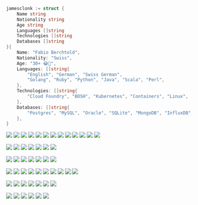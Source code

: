 ```go
jamesclonk := struct {
	Name string
	Nationality string
	Age string
	Languages []string
	Technologies []string
	Databases []string
}{
	Name: "Fabio Berchtold",
	Nationality: "Swiss",
	Age: "30+ 😂🙈",
	Languages: []string{
		"English", "German", "Swiss German",
		"Golang", "Ruby", "Python", "Java", "Scala", "Perl",
	},
	Technologies: []string{
		"Cloud Foundry", "BOSH", "Kubernetes", "Containers", "Linux",
	},
	Databases: []string{
		"Postgres", "MySQL", "Oracle", "SQLite", "MongoDB", "InfluxDB",
	},
}
```

<img src="https://img.shields.io/badge/go-%2300add8.svg?&style=flat-square&logo=go&logoColor=white"/> <img src="https://img.shields.io/badge/ruby-%23cc342d.svg?&style=flat-square&logo=ruby&logoColor=white"/> <img src="https://img.shields.io/badge/python%20-%2314354c.svg?&style=flat-square&logo=python&logoColor=white"/> <img src="https://img.shields.io/badge/java-%23ed8b00.svg?&style=flat-square&logo=java&logoColor=white"/> <img src="https://img.shields.io/badge/scala-%23dc322f.svg?&style=flat-square&logo=scala&logoColor=white"/> <img src="https://img.shields.io/badge/perl-%2339457e.svg?&style=flat-square&logo=perl&logoColor=white"/> <img src="https://img.shields.io/badge/c%23%20-%23239120.svg?&style=flat-square&logo=c-sharp&logoColor=white"/> <img src="https://img.shields.io/badge/php-%23777bb4.svg?&style=flat-square&logo=php&logoColor=white"/> <img src="https://img.shields.io/badge/rust-%23000000.svg?&style=flat-square&logo=rust&logoColor=white"/> <img src="https://img.shields.io/badge/javascript%20-%23323330.svg?&style=flat-square&logo=javascript&logoColor=white"/> <img src="https://img.shields.io/badge/node.js%20-%2343853d.svg?&style=flat-square&logo=node.js&logoColor=white"/> <img src="https://img.shields.io/badge/html5%20-%23e34f26.svg?&style=flat-square&logo=html5&logoColor=white"/> <img src="https://img.shields.io/badge/css3%20-%231572b6.svg?&style=flat-square&logo=css3&logoColor=white"/>

<img src="https://img.shields.io/badge/git%20-%23f05033.svg?&style=flat-square&logo=git&logoColor=white"/> <img src="https://img.shields.io/badge/gitlab%20-%23181717.svg?&style=flat-square&logo=gitlab&logoColor=white"/> <img src="https://img.shields.io/badge/github%20-%23121011.svg?&style=flat-square&logo=github&logoColor=white"/> <img src="https://img.shields.io/badge/shell_script%20-%234eaa25.svg?&style=flat-square&logo=gnu-bash&logoColor=white"/> <img src="https://img.shields.io/badge/markdown-%23000000.svg?&style=flat-square&logo=markdown&logoColor=white"/> <img src="https://img.shields.io/badge/vim-%23019733.svg?&style=flat-square&logo=vim&logoColor=white"/> <img src="https://img.shields.io/badge/sublime%20text-%23ff9800.svg?&style=flat-square&logo=sublime%20text&logoColor=white"/>

<img src="https://img.shields.io/badge/aws%20-%23ff9900.svg?&style=flat-square&logo=amazon-aws&logoColor=white"/> <img src="https://img.shields.io/badge/azure%20-%230072c6.svg?&style=flat-square&logo=azure-devops&logoColor=white"/> <img src="https://img.shields.io/badge/heroku%20-%23430098.svg?&style=flat-square&logo=heroku&logoColor=white"/> <img src="https://img.shields.io/badge/openstack-%23f01742.svg?&style=flat-square&logo=openstack&logoColor=white"/> <img src="https://img.shields.io/badge/vmware-%23607078.svg?&style=flat-square&logo=vmware&logoColor=white"/> <img src="https://img.shields.io/badge/digitalocean-%230167ff.svg?&style=flat-square&logo=digitalocean&logoColor=white"/> <img src="https://img.shields.io/badge/scaleway%20-%234f0599.svg?&style=flat-square&logo=scaleway&logoColor=white"/>

<img src="https://img.shields.io/badge/kubernetes%20-%23326ce5.svg?&style=flat-square&logo=kubernetes&logoColor=white"/> <img src="https://img.shields.io/badge/docker%20-%230db7ed.svg?&style=flat-square&logo=docker&logoColor=white"/> <img src="https://img.shields.io/badge/nginx%20-%23009639.svg?&style=flat-square&logo=nginx&logoColor=white"/> <img src="https://img.shields.io/badge/terraform%20-%235835cc.svg?&style=flat-square&logo=terraform&logoColor=white"/> <img src="https://img.shields.io/badge/circleci%20-%23161616.svg?&style=flat-square&logo=circleci&logoColor=white"/> <img src="https://img.shields.io/badge/travisci%20-%232b2f33.svg?&style=flat-square&logo=travis&logoColor=white"/> <img src="https://img.shields.io/badge/github%20actions%20-%232671e5.svg?&style=flat-square&logo=github%20actions&logoColor=white"/> <img src="https://img.shields.io/badge/opsgenie%20-%23172b4d.svg?&style=flat-square&logo=opsgenie&logoColor=white"/> <img src="https://img.shields.io/badge/prometheus%20-%23e6522c.svg?&style=flat-square&logo=prometheus&logoColor=white"/> <img src="https://img.shields.io/badge/grafana%20-%23f46800.svg?&style=flat-square&logo=grafana&logoColor=white"/>

<img src ="https://img.shields.io/badge/postgres-%23316192.svg?&style=flat-square&logo=postgresql&logoColor=white"/> <img src="https://img.shields.io/badge/mysql-%2300f.svg?&style=flat-square&logo=mysql&logoColor=white"/> <img src ="https://img.shields.io/badge/oracle%20-%23f00000.svg?&style=flat-square&logo=oracle&logoColor=white" /> <img src ="https://img.shields.io/badge/mongodb-%234ea94b.svg?&style=flat-square&logo=mongodb&logoColor=white"/> <img src ="https://img.shields.io/badge/influxdb-%2322adf6.svg?&style=flat-square&logo=influxdb&logoColor=white"/> <img src ="https://img.shields.io/badge/sqlite-%2307405e.svg?&style=flat-square&logo=sqlite&logoColor=white"/> <img src ="https://img.shields.io/badge/redis-%23dc382d.svg?&style=flat-square&logo=redis&logoColor=white"/>

<img src="https://img.shields.io/badge/-arch%20linux-%231793d1.svg?style=flat-square&logo=arch%20linux&logoColor=white"/> <img src="https://img.shields.io/badge/-wireguard-%2388171a.svg?style=flat-square&logo=wireguard&logoColor=white"/> <img src="https://img.shields.io/badge/-firefox-%23ff7139.svg?style=flat-square&logo=firefox&logoColor=white"/>  <img src="https://img.shields.io/badge/-ublock%20origin-%23800000.svg?style=flat-square&logo=ublock%20origin&logoColor=white"/> <img src="https://img.shields.io/badge/-raspberry%20pi-%23c51a4a.svg?style=flat-square&logo=raspberry-pi&logoColor=white"/> <img src="https://img.shields.io/badge/-arduino-%2300979d.svg?style=flat-square&logo=arduino&logoColor=white"/>
